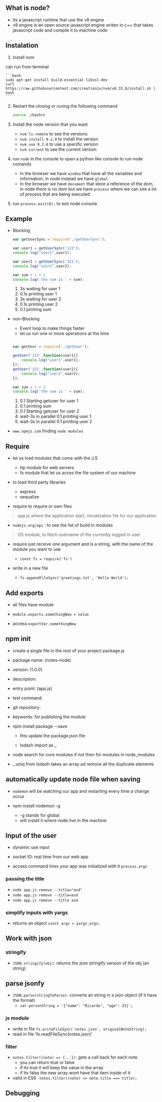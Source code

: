 ## What is node?

- Its a javascript runtime that use the v8 engine
- v8 engine is an open source javascript engine writen in c++ that takes javascript code and compile it to machine code 

## Instalation 

1. Install nvm 

can run from terminal 

	```bash
	sudo apt-get install build-essential libssl-dev
	curl https://raw.githubusercontent.com/creationix/nvm/v0.33.8/install.sh | bash
	```
2. Restart the closing or runing the following command

	```bash
	source ./bashrc 
	```
3. Install the node version that you want
	- `nvm ls-remote` to see the versions
	- `nvm install 9.2.0` to install the version
	- `nvm use 9.2.0` to use a specific version
	- `nvm current` to see the current version

4. run `node` in the console to open a python like console to run node comands

	- In the browser we have `window` that have all the variables and information, in node instead we have `global`
	- In the browser we have `document` that store a reference of the dom, in node there is no dom but we have `process` where we can see a lot of process that are being executed

5. run `process.exit(0);` to exit node console 

## Example

- Blocking

	```js
	var getUserSync = require('./getUserSync');

	var user1 = getUserSync('123');
	console.log("user1",user1);

	var user2 = getUserSync('321');
	console.log("user2",user2);

	var sum = 1 + 2
	console.log('the sum is ' + sum);
	```
	1. 3s waiting for user 1
	2. 0.1s printing user 1
	3. 3s waiting for user 2
	4. 0.1s printing user 2
	5. 0.1 printing sum
- non-Blocking
	- Event loop to make things faster
	- let us run one or more operations at the time 	
	```js

	var getUser = require('./getUser');

	getUser('123',function(user1){
		console.log("user1",user1);
	});
	getUser('321',function(user2){
		console.log("user2",user2);
	});

	var sum = 1 + 2
	console.log('the sum is ' + sum);
	```
	1. 0.1 Starting getuser for user 1
	5. 0.1 printing sum
	3. 0.1 Starting getuser for user 2
	2. wait-3s in parallel 0.1 printing user 1
	4. wait-3s in parallel 0.1 printing user 2

- `www.npmjs.com` finding `node modules`

## Require
- let us load modules that come with the J.S

	- ttp module for web servers
	- fs module that let us acces the file system of our machine

- to load third party libraries 
	- express
	- sequalize

- require to require or own files

> app.js where the application start, inicialization file for our application

- `nodejs.org/api` : to see the list of build in modules 

> OS module, to fetch username of the currently logged in user

-  require just receive one argument and is a string, with the name of the module you want to use
	- `const fs = require('fs')`

- write in a new file 
	- `fs.appendFileSync('greetings.txt', 'Hello World');`


## Add exports

- all files have module
- `module.exports.somethingNew = value`

- access `exportVar.somethingNew`

## npm init

- create a single file in the root of your project package.js

- package name: (notes-node) 
- version: (1.0.0) 
- description: 
- entry point: (app.js) 
- test command: 
- git repository: 
- keywords: for publishing the module 



- npm install package --save
	- this update the package.json file

	- lodash import as _ 

- node search for core modules if not then for modules in node_modules 

- _.uniq from lodash takes an array ad remove all the duplicate elements

## automatically update node file when saving

- `nodemon` will be watching our app and restarting every time a change occur

- npm install nodemon -g
	- -g stands for global 
	- will install it where node live in the machine 

## Input of the user 

- dynamic use input
- socket IO: real time from our web app

- access command lines your app was initialized with it `process.argv`

### passing the title

- `node app.js remove --title="asd"`
- `node app.js remove --title=asd`
- `node app.js remove --title asd`

### simplify inputs with yargs

- returns an object `const argv = yargs.argv;`

## Work with json

### stringify
- `JSON.stringify(obj)`: returns the json stringify version of the obj (an string)

## parse jsonfy
- `JSON.parse(stringToParse)`: converts an string in a json object (if it have the format)
	- `var personString = '{"name": "Ricardo", "age": 25}';`

### js module 
- write in file `fs.writeFileSync('notes.json', originalNoteString);`
- read in file 'fs.readFileSync(notes.json)'

### filter
- `notes.filter((note) => {...})`: gets a call back for each note
	- you can return true or false
	- if its true it will keep the value in the array
	- if its false the new array wont have that item inside of it 
- valid in ES6 ` notes.filter((note) => note.title === title);`

## Debugging